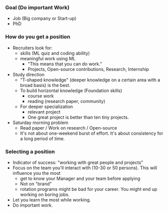 ### Goal (Do important Work)
- Job (Big company or Start-up)
- PhD

### How do you get a position
- Recruiters look for: 
  - skills (ML quiz and coding ability)
  - meaningful work using ML
    - "This means that you can do work."
    - Projects, Open-source contributions, Research, Internship
- Study direction
  - "T-shaped knowledge" (deeper knowledge on a certain area with a broad basis) is the best. 
  - To build horizontal knowledge (Foundation skills)
    - course work
    - reading (research paper, community)
  - For deeper specialization
    - relevant project
    - One great project is better than ten tiny projects.
- Saturday morning problem
  - Read paper / Work on research / Open-source
  - It's not about one-weekend burst of effort. It's about consistency for a long period of time.
    
### Selecting a position
- Indicator of success: "working with great people and projects"
- Focus on the team you'll interact with (10-30 or 50 persons). This will influence you the most
  - get to know your Manager and your team before applying
  - Not on "brand"
  - rotation programs might be bad for your career. You might end up working on boring jobs.
- Let you learn the most while working.
- Do important work.
